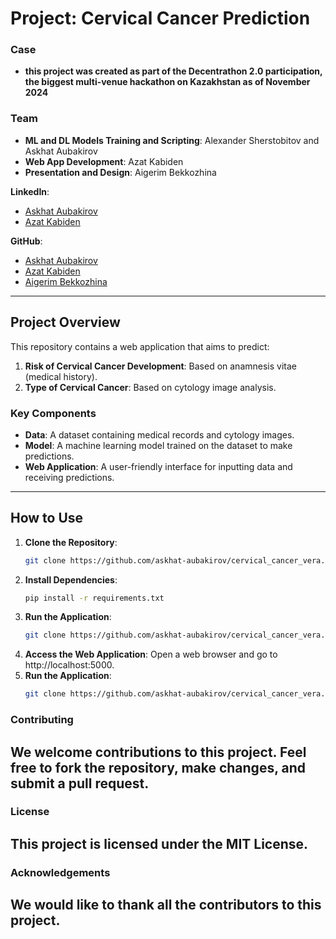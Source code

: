 # Project: Cervical Cancer Prediction

### Case
- **this project was created as part of the Decentrathon 2.0 participation, the biggest multi-venue hackathon on Kazakhstan as of November 2024**

### Team
- **ML and DL Models Training and Scripting**: Alexander Sherstobitov and Askhat Aubakirov
- **Web App Development**: Azat Kabiden
- **Presentation and Design**: Aigerim Bekkozhina

**LinkedIn**:
- [Askhat Aubakirov](https://www.linkedin.com/in/askhattio/)
- [Azat Kabiden](https://www.linkedin.com/in/azat-kabiden-9211b3334/)

**GitHub**:
- [Askhat Aubakirov](https://github.com/askhat-aubakirov)
- [Azat Kabiden](https://github.com/azatkabiden)
- [Aigerim Bekkozhina](https://github.com/GeraGerrra)

---

## Project Overview

This repository contains a web application that aims to predict:

1. **Risk of Cervical Cancer Development**: Based on anamnesis vitae (medical history).
2. **Type of Cervical Cancer**: Based on cytology image analysis.

### Key Components

- **Data**: A dataset containing medical records and cytology images.
- **Model**: A machine learning model trained on the dataset to make predictions.
- **Web Application**: A user-friendly interface for inputting data and receiving predictions.

---

## How to Use

1. **Clone the Repository**:
   ```bash
   git clone https://github.com/askhat-aubakirov/cervical_cancer_vera.git
2. **Install Dependencies**:
   ```bash
   pip install -r requirements.txt
3. **Run the Application**:
   ```bash
   git clone https://github.com/askhat-aubakirov/cervical_cancer_vera.git
4. **Access the Web Application**:
   Open a web browser and go to http://localhost:5000.
5. **Run the Application**:
   ```bash
   git clone https://github.com/askhat-aubakirov/cervical_cancer_vera.git

### Contributing
We welcome contributions to this project. Feel free to fork the repository, make changes, and submit a pull request.
---

### License
This project is licensed under the MIT License.
---

### Acknowledgements
We would like to thank all the contributors to this project.
---
